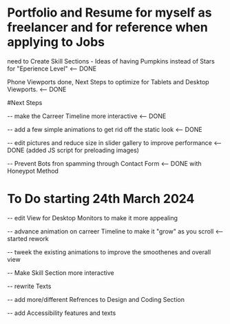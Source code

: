 # Portfolio and Resume for myself as freelancer and for reference when applying to Jobs

need to Create Skill Sections - Ideas of having Pumpkins instead of Stars for "Eperience Level" <-- DONE

Phone Viewports done, Next Steps to optimize for Tablets and Desktop Viewports. <-- DONE

#Next Steps

-- make the Carreer Timeline more interactive <-- DONE

-- add a few simple animations to get rid off the static look <-- DONE

-- edit pictures and reduce size in slider gallery to improve performance <-- DONE (added JS script for preloading images)

-- Prevent Bots fron spamming through Contact Form <-- DONE with Honeypot Method

# To Do starting 24th March 2024

-- edit View for Desktop Monitors to make it more appealing

-- advance animation on carreer Timeline to make it "grow" as you scroll <-- started rework

-- tweek the existing animations to improve the smoothenes and overall view

-- Make Skill Section more interactive

-- rewrite Texts

-- add more/different Refrences to Design and Coding Section

-- add Accessibility features and texts

